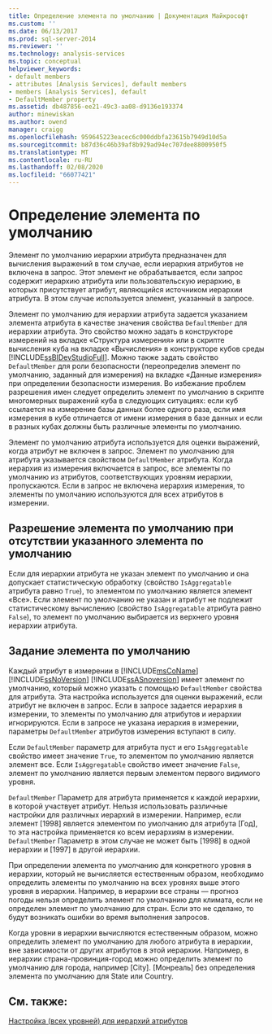 ```yaml
---
title: Определение элемента по умолчанию | Документация Майкрософт
ms.custom: ''
ms.date: 06/13/2017
ms.prod: sql-server-2014
ms.reviewer: ''
ms.technology: analysis-services
ms.topic: conceptual
helpviewer_keywords:
- default members
- attributes [Analysis Services], default members
- members [Analysis Services], default
- DefaultMember property
ms.assetid: db487856-ee21-49c3-aa08-d9136e193374
author: minewiskan
ms.author: owend
manager: craigg
ms.openlocfilehash: 959645223eacec6c000ddbfa23615b7949d10d5a
ms.sourcegitcommit: b87d36c46b39af8b929ad94ec707dee8800950f5
ms.translationtype: MT
ms.contentlocale: ru-RU
ms.lasthandoff: 02/08/2020
ms.locfileid: "66077421"
---
```

# <a name="define-a-default-member"></a>Определение элемента по умолчанию
  Элемент по умолчанию иерархии атрибута предназначен для вычисления выражений в том случае, если иерархия атрибутов не включена в запрос. Этот элемент не обрабатывается, если запрос содержит иерархию атрибута или пользовательскую иерархию, в которых присутствует атрибут, являющийся источником иерархии атрибута. В этом случае используется элемент, указанный в запросе.  
  
 Элемент по умолчанию для иерархии атрибута задается указанием элемента атрибута в качестве значения свойства `DefaultMember` для иерархии атрибута. Это свойство можно задать в конструкторе измерений на вкладке «Структура измерения» или в скрипте вычисления куба на вкладке «Вычисления» в конструкторе кубов среды [!INCLUDE[ssBIDevStudioFull](../../includes/ssbidevstudiofull-md.md)]. Можно также задать свойство `DefaultMember` для роли безопасности (переопределив элемент по умолчанию, заданный для измерения) на вкладке «Данные измерения» при определении безопасности измерения. Во избежание проблем разрешения имен следует определить элемент по умолчанию в скрипте многомерных выражений куба в следующих ситуациях: если куб ссылается на измерение базы данных более одного раза, если имя измерения в кубе отличается от имени измерения в базе данных и если в разных кубах должны быть различные элементы по умолчанию.  
  
 Элемент по умолчанию атрибута используется для оценки выражений, когда атрибут не включен в запрос. Элемент по умолчанию для атрибута указывается свойством `DefaultMember` атрибута. Когда иерархия из измерения включается в запрос, все элементы по умолчанию из атрибутов, соответствующих уровням иерархии, пропускаются. Если в запрос не включена иерархия измерения, то элементы по умолчанию используются для всех атрибутов в измерении.  
  
## <a name="resolving-the-default-member-when-no-default-member-is-specified"></a>Разрешение элемента по умолчанию при отсутствии указанного элемента по умолчанию  
 Если для иерархии атрибута не указан элемент по умолчанию и она допускает статистическую обработку (свойство `IsAggregatable` атрибута равно `True`), то элементом по умолчанию является элемент «Все». Если элемент по умолчанию не указан и атрибут не подлежит статистическому вычислению (свойство `IsAggregatable` атрибута равно `False`), то элемент по умолчанию выбирается из верхнего уровня иерархии атрибута.  
  
## <a name="specifying-the-default-member"></a>Задание элемента по умолчанию  
 Каждый атрибут в измерении в [!INCLUDE[msCoName](../../includes/msconame-md.md)] [!INCLUDE[ssNoVersion](../../includes/ssnoversion-md.md)] [!INCLUDE[ssASnoversion](../../includes/ssasnoversion-md.md)] имеет элемент по умолчанию, который можно указать с помощью `DefaultMember` свойства для атрибута. Эта настройка используется для оценки выражений, если атрибут не включен в запрос. Если в запросе задается иерархия в измерении, то элементы по умолчанию для атрибутов и иерархии игнорируются. Если в запросе не указана иерархия в измерении, параметры `DefaultMember` атрибутов измерения вступают в силу.  
  
 Если `DefaultMember` параметр для атрибута пуст и его `IsAggregatable` свойство имеет значение `True`, то элементом по умолчанию является элемент все. Если `IsAggregatable` свойство имеет значение `False`, элемент по умолчанию является первым элементом первого видимого уровня.  
  
 `DefaultMember` Параметр для атрибута применяется к каждой иерархии, в которой участвует атрибут. Нельзя использовать различные настройки для различных иерархий в измерении. Например, если элемент [1998] является элементом по умолчанию для атрибута [Год], то эта настройка применяется ко всем иерархиям в измерении. `DefaultMember` Параметр в этом случае не может быть [1998] в одной иерархии и [1997] в другой иерархии.  
  
 При определении элемента по умолчанию для конкретного уровня в иерархии, который не вычисляется естественным образом, необходимо определить элементы по умолчанию на всех уровнях выше этого уровня в иерархии. Например, в иерархии все страны — прогноз погоды нельзя определить элемент по умолчанию для климата, если не определен элемент по умолчанию для стран. Если это не сделано, то будут возникать ошибки во время выполнения запросов.  
  
 Когда уровни в иерархии вычисляются естественным образом, можно определить элемент по умолчанию для любого атрибута в иерархии, вне зависимости от других атрибутов в этой иерархии. Например, в иерархии страна-провинция-город можно определить элемент по умолчанию для города, например [City]. [Монреаль] без определения элемента по умолчанию для State или Country.  
  
## <a name="see-also"></a>См. также:  
 [Настройка &#40;всех уровней&#41; для иерархий атрибутов](database-dimensions-configure-the-all-level-for-attribute-hierarchies.md)  
  
  
